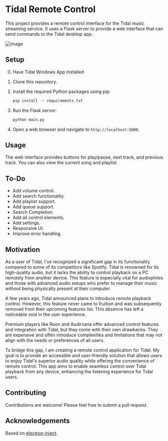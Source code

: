 # Tidal Remote Control

This project provides a remote control interface for the Tidal music streaming service. It uses a Flask server to provide a web interface that can send commands to the Tidal desktop app.

![image](https://github.com/Hollo1001/TidalWinRemote/assets/13909138/5e1fbed4-7e60-4656-ac24-297c2c8624a7)

## Setup
0. Have Tidal Windows App Installed
1. Clone this repository.
2. Install the required Python packages using pip:

    ```sh
    pip install -r requirements.txt
    ```

3. Run the Flask server:

    ```sh
    python main.py
    ```

4. Open a web browser and navigate to `http://localhost:5000`.

## Usage
The web interface provides buttons for play/pause, next track, and previous track. You can also view the current song and playlist.

## To-Do
- Add volume control.
- Add search functionality.
- Add playlist support.
- Add queue support.
- Search Completion.
- Add all control elements.
- Add settings.
- Responsive UI.
- Improve error handling.

## Motivation

As a user of Tidal, I've recognized a significant gap in its functionality compared to some of its competitors like Spotify. Tidal is renowned for its high-quality audio, but it lacks the ability to control playback on a PC remotely from another device. This feature is especially vital for audiophiles and those with advanced audio setups who prefer to manage their music without being physically present at their computer.

A few years ago, Tidal announced plans to introduce remote playback control. However, this feature never came to fruition and was subsequently removed from their upcoming features list. This absence has left a noticeable void in the user experience.

Premium players like Roon and Audirvana offer advanced control features and integration with Tidal, but they come with their own drawbacks. They are expensive and often introduce complexities and limitations that may not align with the needs or preferences of all users.

To bridge this gap, I am creating a remote control application for Tidal. My goal is to provide an accessible and user-friendly solution that allows users to enjoy Tidal's superior audio quality while offering the convenience of remote control. This app aims to enable seamless control over Tidal playback from any device, enhancing the listening experience for Tidal users.

## Contributing
Contributions are welcome! Please feel free to submit a pull request.

## Acknowledgements
Based on [electron-inject](https://github.com/tintinweb/electron-inject).
